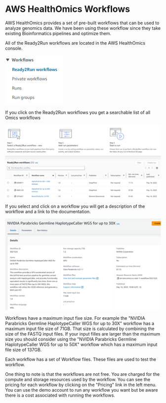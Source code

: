 # AWS HealthOmics Workflows

AWS HealthOmics provides a set of pre-built workflows that can be used to analyze genomics data.  We have been using these workflow since they take existing Bioinformatics pipelines and optimize them.


All of the Ready2Run workflows are located in the AWS HealthOmics console. 


![Alt text](images/omics-r2r-menu.png)

If you click on the Ready2Run workflows you get a searchable list of all Omics workflows

![Alt text](images/omics-r2r-workflow-list.png)

If you select and click on a workflow you will get a description of the workflow and a link to the documentation.

![Alt text](images/omics-r2r-workflow-detail.png)


Workflows have a maximum input fixe size.  For example the "NVIDIA Parabricks Germline HaplotypeCaller WGS for up to 30X" workflow has a maximum input file size of 71GB.  That size is calculated by combining the size of the FASTQ input files.  If your input filles are larger than the maximum size you should consider using the "NVIDIA Parabricks Germline HaplotypeCaller WGS for up to 50X" workflow which has a maximum input file size of 137GB.  

Each workflow has a set of Workflow files.  These files are used to test the workflow.


One thing to note is that the workflows are not free.  You are charged for the compute and storage resources used by the workflow.  You can see the pricing for each workflow by clicking on the "Pricing" link in the left menu.  You can use the demo account to run any workflow you want but be aware there is a cost associated with running the workflows.





